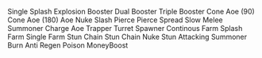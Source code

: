 
Single
Splash
Explosion
Booster
Dual Booster
Triple Booster
Cone Aoe (90)
Cone Aoe (180)
Aoe
Nuke
Slash
Pierce
Pierce Spread
Slow
Melee
Summoner
Charge Aoe
Trapper
Turret Spawner
Continous
Farm
Splash Farm
Single Farm
Stun
Chain Stun
Chain
Nuke Stun
Attacking Summoner
Burn
Anti Regen
Poison
MoneyBoost
